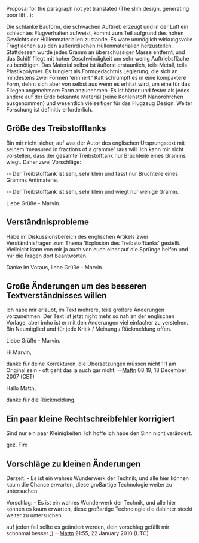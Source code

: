 Proposal for the paragraph not yet translated (The slim design,
generating poor lift...):

Die schlanke Bauform, die schwachen Auftrieb erzeugt und in der Luft ein
schlechtes Flugverhalten aufweist, kommt zum Teil aufgrund des hohen
Gewichts der Hüllenmaterialien zustande. Es wäre unmöglich wirkungsvolle
Tragflächen aus den außerirdischen Hüllenmaterialien herzustellen.
Stattdessen wurde jedes Gramm an überschüssiger Masse entfernt, und das
Schiff fliegt mit hoher Geschwindigkeit um sehr wenig Auftriebsfläche zu
benötigen. Das Material selbst ist äußerst erstaunlich, teils Metall,
teils Plastikpolymer. Es fungiert als Formgedächtnis Legierung, die sich
an mindestens zwei Formen 'erinnert.' Kalt schrumpft es in eine
kompaktere Form, dehnt sich aber von selbst aus wenn es erhitzt wird, um
eine für das Fliegen angenehmere Form anzunehmen. Es ist härter und
fester als jedes andere auf der Erde bekannte Material (reine
Kohlenstoff Nanoröhrchen ausgenommen) und wesentlich vielseitiger für
das Flugzeug Design. Weiter Forschung ist definitiv erforderlich.

## Größe des Treibstofftanks

Bin mir nicht sicher, auf was der Autor des englischen Ursprungstext mit
seinem 'measured in fractions of a gramme' raus will. Ich kann mir nicht
vorstellen, dass der gesamte Treibstofftank nur Bruchteile eines Gramms
wiegt. Daher zwei Vorschläge:

-- Der Treibstofftank ist sehr, sehr klein und fasst nur Bruchteile
eines Gramms Antimaterie.

-- Der Treibstofftank ist sehr, sehr klein und wiegt nur wenige Gramm.

Liebe Grüße - Marvin.

## Verständnisprobleme

Habe im Diskussionsbereich des englischen Artikels zwei
Verständnisfragen zum Thema 'Explosion des Treibstofftanks' gestellt.
Vielleicht kann von mir ja auch von euch einer auf die Sprünge helfen
und mir die Fragen dort beantworten.

Danke im Voraus, liebe Grüße - Marvin.

## Große Änderungen um des besseren Textverständnisses willen

Ich habe mir erlaubt, im Text mehrere, teils größere Änderungen
vorzunehmen. Der Text ist jetzt nicht mehr so nah an der englischen
Vorlage, aber imho ist er mit den Änderungen viel einfacher zu
verstehen. Bin Neumitglied und für jede Kritik / Meinung / Rückmeldung
offen.

Liebe Grüße - Marvin.


Hi Marvin,

danke für deine Korrekturen, die Übersetzungen müssen nicht 1:1 am
Original sein - oft geht das ja auch gar nicht.
--[Mattn](User:Mattn "wikilink") 08:19, 18 December 2007 (CET)

<!-- -->



Hallo Mattn,

danke für die Rückmeldung.

## Ein paar kleine Rechtschreibfehler korrigiert

Sind nur ein paar Kleinigkeiten. Ich hoffe ich habe den Sinn nicht
verändert.

gez. Firo

## Vorschläge zu kleinen Änderungen

Derzeit: - Es ist ein wahres Wunderwerk der Technik, und alle hier
können kaum die Chance erwarten, diese großartige Technologie weiter zu
untersuchen.

Vorschlag: - Es ist ein wahres Wunderwerk der Technik, und alle hier
können es kaum erwarten, diese großartige Technologie die dahinter
steckt weiter zu untersuchen.


auf jeden fall sollte es geändert werden, dein vorschlag gefällt mir
schonmal besser ;) --[Mattn](User:Mattn "wikilink") 21:55, 22 January
2010 (UTC)